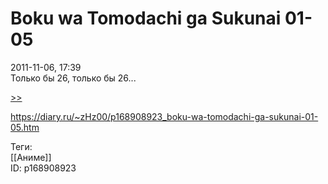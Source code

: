 Boku wa Tomodachi ga Sukunai 01-05
===================================

   
 2011-11-06, 17:39   
  Только бы 26, только бы 26...   
   
  [>>](Boku%20wa%20Tomodachi%20ga%20Sukunai%2006-12%20END)    
    
 <https://diary.ru/~zHz00/p168908923_boku-wa-tomodachi-ga-sukunai-01-05.htm>   
   
 Теги:   
 [[Аниме]]   
 ID: p168908923